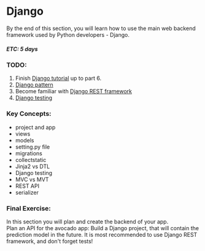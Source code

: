 # Django
By the end of this section, you will learn how to use the main web backend framework used by Python developers - Django.
##### ETC: 5 days

### TODO:
1. Finish [Django tutorial](https://docs.djangoproject.com/en/3.0/intro/tutorial01/) up to part 6.
2. [Django pattern](https://www.tutorialspoint.com/django/django_overview.htm)
3. Become familiar with [Django REST framework](https://www.django-rest-framework.org/tutorial/quickstart/)
4. [Django testing](https://docs.djangoproject.com/en/3.0/topics/testing/overview/)

### Key Concepts:
-   project and app
-   views
-   models
-   setting.py file
-   migrations
-   collectstatic
-   Jinja2 vs DTL
-   Django testing
-   MVC vs MVT
-   REST API
-   serializer

### Final Exercise:
In this section you will plan and create the backend of your app.  
Plan an API for the avocado app: Build a Django project, that will contain the prediction model in the future. 
It is most recommended to use Django REST framework, and don't forget tests!